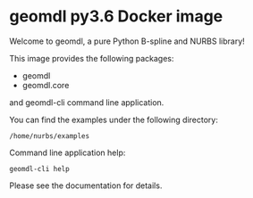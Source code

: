 # geomdl py3.6 Docker image

Welcome to geomdl, a pure Python B-spline and NURBS library!

This image provides the following packages:

* geomdl
* geomdl.core

and geomdl-cli command line application.

You can find the examples under the following directory:

    /home/nurbs/examples

Command line application help:

    geomdl-cli help

Please see the documentation for details.
